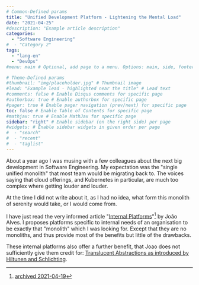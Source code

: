 ```yaml
---
# Common-Defined params
title: "Unified Development Platform - Lightening the Mental Load"
date: "2021-04-25"
#description: "Example article description"
categories:
  - "Software Engineering"
#  - "Category 2"
tags:
  - "lang-en"
  - "DevOps"
#menu: main # Optional, add page to a menu. Options: main, side, footer

# Theme-Defined params
#thumbnail: "img/placeholder.jpg" # Thumbnail image
#lead: "Example lead - highlighted near the title" # Lead text
#comments: false # Enable Disqus comments for specific page
#authorbox: true # Enable authorbox for specific page
#pager: true # Enable pager navigation (prev/next) for specific page
toc: false # Enable Table of Contents for specific page
#mathjax: true # Enable MathJax for specific page
sidebar: "right" # Enable sidebar (on the right side) per page
#widgets: # Enable sidebar widgets in given order per page
#  - "search"
#  - "recent"
#  - "taglist"
---
```


About a year ago I was musing with a few colleagues about the next big development in Software Engineering. My expectation was the "single unified monolith" that most team would be migrating back to. The voices saying that cloud offerings, and Kubernetes in particular, are much too complex where getting louder and louder.

At the time I did not write about it, as I had no idea, what form this monolith of serenity would take, or I would come from.

I have just read the very informed article "[Internal Platforms](https://world.hey.com/joaoqalves/internal-platforms-a1d1f2ef)"[^1] by João Alves. I proposes platforms specific to internal needs of an organisation to be exactly that "monolith" which I was looking for. Except that they are no monoliths, and thus provide most of the benefits but little of the drawbacks.

[^1]: [archived 2021-04-19](https://web.archive.org/web/20210419133931/https://world.hey.com/joaoqalves/internal-platforms-a1d1f2ef)

These internal platforms also offer a further benefit, that Joao does not sufficiently give them credit for: [Translucent Abstractions as introduced by Hiltunen and Schlichting](https://dl.acm.org/doi/10.5555/2167692.2167713).
 
